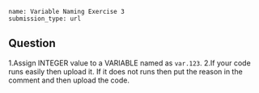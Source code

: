 ﻿```ngMeta
name: Variable Naming Exercise 3
submission_type: url
```

## Question

1.Assign  INTEGER  value to a  VARIABLE named as `var.123`.
2.If your code runs easily then upload it. If it does not runs then put the reason in the comment and then upload the code.
